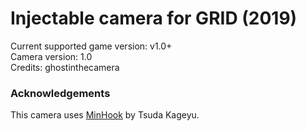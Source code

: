 Injectable camera for GRID (2019)  
============================

Current supported game version: v1.0+  
Camera version: 1.0  
Credits: ghostinthecamera


### Acknowledgements
This camera uses [MinHook](https://github.com/TsudaKageyu/minhook) by Tsuda Kageyu.
